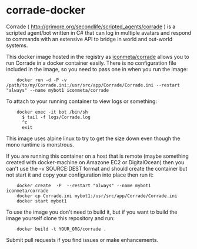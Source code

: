 # corrade-docker

Corrade ( http://grimore.org/secondlife/scripted_agents/corrade ) is a scripted
agent/bot written in C# that can log in multiple avatars and respond to commands
with an extensive API to bridge in world and out-world systems.

This docker image hosted in the registry as  [iconmeta/corrade](https://registry.hub.docker.com/u/iconmeta/corrade/) allows you to
run Corrade in a docker container easily. There is no configuration file included in
the image, so you need to pass one in when you run the image:

```
    docker run -d -P -v /path/to/my/Corrade.ini:/usr/src/app/Corrade/Corrade.ini --restart "always" --name mybot1 iconmeta/corrade
```

To attach to your running container to view logs or something:

```
    docker exec -it bot /bin/sh
      $ tail -f logs/Corrade.log
      ^c
      exit
```

This image uses alpine linux to try to get the size down even though the mono
runtime is monstrous.

If you are running this container on a host that is remote (maybe something created
with docker-machine on Amazone EC2 or DigitalOcean) then you can't use the
-v SOURCE:DEST format and should create the container but not start it and copy your
configuration into place then run it:

```
    docker create  -P  --restart "always" --name mybot1 iconmeta/corrade
    docker cp Corrade.ini mybot1:/usr/src/app/Corrade/Corrade.ini
    docker start mybot1
```

To use the image you don't need to build it, but if you want to build the image
yourself clone this repository and run:

```
    docker build -t YOUR_ORG/corrade .
```
Submit pull requests if you find issues or make enhancements.
